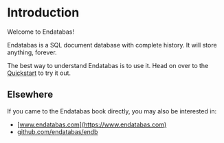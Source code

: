 # Introduction

Welcome to Endatabas!

Endatabas is a SQL document database with complete history.
It will store anything, forever.

The best way to understand Endatabas is to use it.
Head on over to the [Quickstart](tutorial/quickstart.md) to try it out.

## Elsewhere

If you came to the Endatabas book directly, you may also be interested in:

* [www.endatabas.com](https://www.endatabas.com)
* [github.com/endatabas/endb](https://github.com/endatabas/endb)
